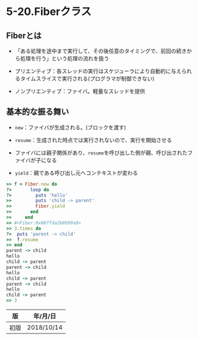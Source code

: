 5-20.Fiberクラス
===============

## Fiberとは

* 「ある処理を途中まで実行して、その後任意のタイミングで、前回の続きから処理を行う」という処理の流れを扱う

* プリエンティブ：各スレッドの実行はスケジューラにより自動的に与えられるタイムスライスで実行される(プログラマが制御できない)

* ノンプリエンティブ：ファイバ。軽量なスレッドを提供

## 基本的な振る舞い

* `new`：ファイバが生成される。(ブロックを渡す)

* `resume`：生成された時点では実行されないので、実行を開始させる

* ファイバには親子関係があり、`resume`を呼び出した側が親、呼び出されたファイバが子になる

* `yield`：親である呼び出し元へコンテキストが変わる

```ruby
>> f = Fiber.new do
?>       loop do
?>         puts 'hello'
>>         puts 'child -> parent'
>>         Fiber.yield
>>       end
>>     end
=> #<Fiber:0x007fda2b8699a0>
>> 3.times do
?>  puts 'parent -> child'
>>  f.resume
>> end
parent -> child
hello
child -> parent
parent -> child
hello
child -> parent
parent -> child
hello
child -> parent
=> 3
```

| 版 |  年/月/日 |
|----|----------|
|初版|2018/10/14|
